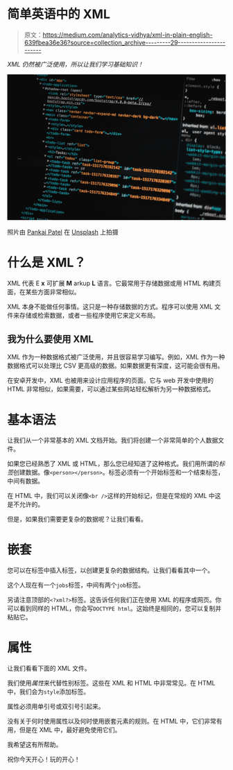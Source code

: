 # 简单英语中的 XML

> 原文：<https://medium.com/analytics-vidhya/xml-in-plain-english-639fbea36e36?source=collection_archive---------29----------------------->

*XML 仍然被广泛使用，所以让我们学习基础知识！*

![](img/daee95b1511d66296a5e47b23e81ae77.png)

照片由 [Pankaj Patel](https://unsplash.com/@pankajpatel?utm_source=unsplash&utm_medium=referral&utm_content=creditCopyText) 在 [Unsplash](https://unsplash.com/s/photos/html?utm_source=unsplash&utm_medium=referral&utm_content=creditCopyText) 上拍摄

# 什么是 XML？

XML 代表 E **x** 可扩展 **M** arkup **L** 语言。它最常用于存储数据或用 HTML 构建页面，在某些方面非常相似。

XML 本身不能做任何事情。这只是一种存储数据的方式。程序可以使用 XML 文件来存储或检索数据，或者一些程序使用它来定义布局。

## 我为什么要使用 XML

XML 作为一种数据格式被广泛使用，并且很容易学习编写。例如，XML 作为一种数据格式可以处理比 CSV 更高级的数据。如果数据更有深度，这可能会很有用。

在安卓开发中，XML 也被用来设计应用程序的页面。它与 web 开发中使用的 HTML 非常相似，如果需要，可以通过某些网站轻松解析为另一种数据格式。

# 基本语法

让我们从一个非常基本的 XML 文档开始。我们将创建一个非常简单的个人数据文件。

如果您已经熟悉了 XML 或 HTML，那么您已经知道了这种格式。我们用所谓的*标签*创建数据。像`<person></person>`。标签必须有一个开始标签和一个结束标签，中间有数据。

在 HTML 中，我们可以关闭像`<br />`这样的开始标记，但是在常规的 XML 中这是不允许的。

但是，如果我们需要更复杂的数据呢？让我们看看。

# 嵌套

您可以在标签中插入标签，以创建更复杂的数据结构。让我们看看其中一个。

这个人现在有一个`jobs`标签，中间有两个`job`标签。

另请注意顶部的`<?xml?>`标签。这告诉任何我们正在使用 XML 的程序或网页。你可以看到同样的 HTML，你会写`DOCTYPE html`。这始终是相同的，您可以复制并粘贴它。

# 属性

让我们看看下面的 XML 文件。

我们使用*属性*来代替性别标签。这些在 XML 和 HTML 中非常常见。在 HTML 中，我们会为`style`添加标签。

属性必须用单引号或双引号引起来。

没有关于何时使用属性以及何时使用嵌套元素的规则。在 HTML 中，它们非常有用，但是在 XML 中，最好避免使用它们。

我希望这有所帮助。

祝你今天开心！玩的开心！